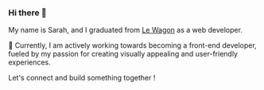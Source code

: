 ### Hi there 👋

My name is Sarah, and I graduated from [Le Wagon](https://www.lewagon.com/) as a web developer.  

🌱 Currently, I am actively working towards becoming a front-end developer, fueled by my passion for creating visually appealing and user-friendly experiences.

Let's connect and build something together !
